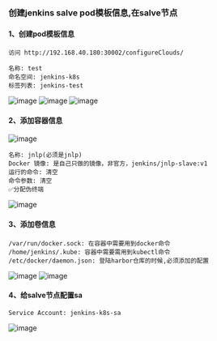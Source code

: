 ### 创建jenkins salve pod模板信息,在salve节点
#### 1、创建pod模板信息
```shell script
访问 http://192.168.40.180:30002/configureClouds/
```
```shell script
名称: test
命名空间: jenkins-k8s
标签列表: jenkins-test
```
![image](https://github.com/498946975/DevOps/blob/master/images/jenkins09.png)
![image](https://github.com/498946975/DevOps/blob/master/images/jenkins10.png)
![image](https://github.com/498946975/DevOps/blob/master/images/jenkins11.png)
#### 2、添加容器信息
![image](https://github.com/498946975/DevOps/blob/master/images/jenkins14.png)
```shell script
名称: jnlp(必须是jnlp)
Docker 镜像: 是自己只做的镜像，非官方，jenkins/jnlp-slave:v1
运行的命令: 清空
命令参数: 清空
✅分配伪终端
```
![image](https://github.com/498946975/DevOps/blob/master/images/jenkins15.png)
#### 3、添加卷信息
```shell script
/var/run/docker.sock: 在容器中需要用到docker命令
/home/jenkins/.kube: 容器中需要需用到kubectl命令
/etc/docker/daemon.json: 登陆harbor仓库的时候,必须添加的配置
```
![image](https://github.com/498946975/DevOps/blob/master/images/jenkins12.png)
![image](https://github.com/498946975/DevOps/blob/master/images/jenkins13.png)

#### 4、给salve节点配置sa
```shell script
Service Account: jenkins-k8s-sa
```
![image](https://github.com/498946975/DevOps/blob/master/images/jenkins16.png)